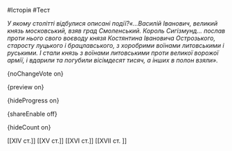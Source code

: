#Історія #Тест

*У якому столітті відбулися описані події?«...Василій Іванович, великий князь московський, взяв град Смоленський. Король Сигізмунд...  послав  проти  нього  свого  воєводу  князя  Костянтина  Івановича  Острозького,  старосту  луцького  і  брацлавського,  з  хоробрими  воїнами  литовськими  і  руськими.  І  стали  князь  з  воїнами литовськими проти великої ворожої армії, і вдарили та погубили вісімдесят тисяч,  а інших в полон взяли».*

{noChangeVote on}

{preview on}

{hideProgress on}

{shareEnable off}

{hideCount on}

[[XІV ст.]]
[[XV ст.]]
[[XVІ ст.]]
[[XVІІ ст. ]]
